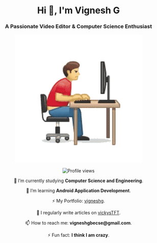 <h1 align="center">Hi 👋, I'm Vignesh G</h1>
<h3 align="center">A Passionate Video Editor & Computer Science Enthusiast</h3>

<p align="center">
  <img src="https://github.com/Sweety-Vigneshg/Sweety-Vigneshg/blob/main/online.gif" alt="coding" width="400">
</p>

<p align="center">
  <img src="https://komarev.com/ghpvc/?username=vigneshg&label=Profile%20views&color=0e75b6&style=flat" alt="Profile views" />
</p>

<p align="center">
  🔭 I’m currently studying <strong>Computer Science and Engineering</strong>.
</p>
<p align="center">
  🌱 I’m learning <strong>Android Application Development</strong>.
</p>
<p align="center">
  ⚡ My Portfolio: <a href="https://vigneshgbe.neocities.org" target="_blank" rel="noopener noreferrer">vigneshg</a>.
</p>
<p align="center">
  📝 I regularly write articles on <a href="https://vickystft.blogspot.com" target="_blank" rel="noopener noreferrer">vickysTFT</a>.
</p>
<p align="center">
  📫 How to reach me: <strong>vigneshgbecse@gmail.com</strong>.
</p>
<p align="center">
  ⚡ Fun fact: <strong>I think I am crazy</strong>.
</p>



  
